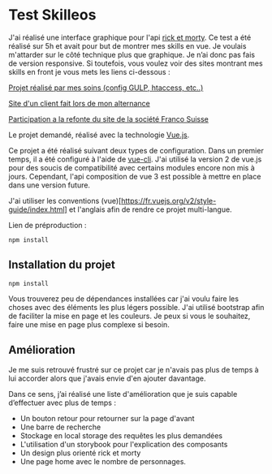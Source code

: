 # Test Skilleos

J'ai réalisé une interface graphique pour l'api [rick et morty](https://rickandmortyapi.com/). Ce test a été réalisé sur 5h et avait pour but de montrer mes skills en vue. 
Je voulais m'attarder sur le côté technique plus que graphique. Je n’ai donc pas fais de version responsive. Si toutefois, vous voulez voir des sites montrant mes skills en front je vous mets les liens ci-dessous : 

[Projet réalisé par mes soins (config GULP, htaccess, etc..)](https://mustii.fr/)

[Site d'un client fait lors de mon alternance](https://www.merrylim.fr/)

[Participation a la refonte du site de la société Franco Suisse](https://www.franco-suisse.fr/recherche?localisations%5B%5D=92&t=fsb_villa-rebecca_AD_BOOST_010617&utm_source=google&utm_medium=sea&utm_campaign=boost_activation_antony-villa-rebecca_0221&gclid=Cj0KCQjw9YWDBhDyARIsADt6sGZduDnMcy11fYbImO7CvWxQesE0rQT6dT7BG-vGh5aBwF60n4RF28gaAs8-EALw_wcB)

Le projet demandé, réalisé avec la technologie [Vue.js](https://vuejs.org/).

Ce projet a été réalisé suivant deux types de configuration. Dans un premier temps,  il a été configuré à l'aide de [vue-cli](https://cli.vuejs.org/).
J'ai utilisé la version 2 de vue.js pour des soucis de compatibilité avec certains modules encore non mis à jours. Cependant, l'api composition de vue 3 est possible à mettre en place dans une version future.

J'ai utiliser les conventions (vue)[https://fr.vuejs.org/v2/style-guide/index.html] et l'anglais afin de rendre ce projet multi-langue.

Lien de préproduction : 
```
npm install
```

## Installation du projet
```
npm install
```

Vous trouverez peu de dépendances installées car j'ai voulu faire les choses avec des éléments les plus légers possible.
J'ai utilisé bootstrap afin de faciliter la mise en page et les couleurs. Je peux si vous le souhaitez, faire une mise en page plus complexe si besoin.

## Amélioration 

Je me suis retrouvé frustré sur ce projet car je n'avais pas plus de temps à lui accorder alors
que j'avais envie d'en ajouter davantage.

Dans ce sens, j’ai réalisé une liste d'amélioration que je suis capable d’effectuer avec plus de temps :

- Un bouton retour pour retourner sur la page d'avant
- Une barre de recherche 
- Stockage en local storage des requêtes les plus demandées
- L'utilisation d'un storybook pour l'explication des composants
- Un design plus orienté rick et morty
- Une page home avec le nombre de personnages.
